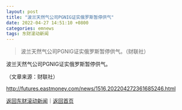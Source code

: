 ```yaml
---
layout: post
title: "波兰天然气公司PGNIG证实俄罗斯暂停供气"
date: 2022-04-27 14:51:10 +0800
categories: emnews
tags: 东财滚动新闻
---
```

> 波兰天然气公司PGNIG证实俄罗斯暂停供气。（财联社）

<p>波兰天然气公司PGNIG证实俄罗斯暂停供气。</p><p></p><p class="em_media">（文章来源：财联社）</p>

<http://futures.eastmoney.com/news/1516,202204272361685246.html>

[返回东财滚动新闻](//finews.withounder.com/emnews/)｜[返回首页](//finews.withounder.com/)